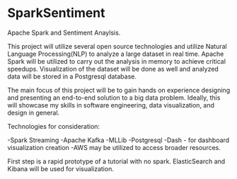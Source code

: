 # SparkSentiment
Apache Spark and Sentiment Anaylsis. 

This project will utilize several open source technologies and utilize Natural Language Processing(NLP) to analyze a large dataset in real time. Apache Spark will be utilized to carry out the analysis in memory to achieve critical speedups. Visualization of the dataset will be done as well and analyzed data will be stored in a Postgresql database. 

The main focus of this project will be to gain hands on experience designing and presenting an end-to-end solution to a big data problem. 
Ideally, this will showcase my skills in software engineering, data visualization, and design in general.

Technologies for consideration:

-Spark Streaming
-Apache Kafka
-MLLib
-Postgresql
-Dash - for dashboard visualization creation
-AWS may be utilized to access broader resources.


First step is a rapid prototype of a tutorial with no spark. ElasticSearch and Kibana will be used for visualization. 


